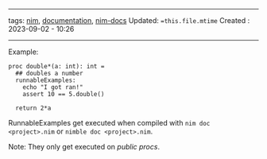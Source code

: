 ___
tags: [nim](nim.md), [documentation](documentation.md), [nim-docs](nim-docs.md)
Updated: `=this.file.mtime`
Created :  2023-09-02 - 10:26
___
[](https://nim-lang.org/docs/system.html#runnableExamples%2Cstring%2Cuntyped)

Example: 
```
proc double*(a: int): int =
  ## doubles a number
  runnableExamples:
    echo "I got ran!"
    assert 10 == 5.double()
    
  return 2*a
```

RunnableExamples get executed when compiled with `nim doc <project>.nim` or `nimble doc <project>.nim`.

Note: They only get executed on *public procs*. 